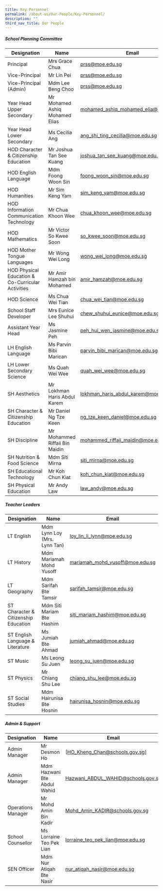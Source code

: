 ```yaml
---
title: Key Personnel
permalink: /about-us/Our-People/Key-Personnel/
description: ""
third_nav_title: Our People
---
```

##### School Planning Committee


| Designation | Name | Email |
| -------- | -------- | -------- |
|Principal|Mrs Grace Chua|[prss@moe.edu.sg](mailto:prss@moe.edu.sg)
|Vice-Principal|Mr Lin Pei|[prss@moe.edu.sg](mailto:prss@moe.edu.sg)
|Vice-Principal (Admin)|Mdm Lee Beng Choo|[prss@moe.edu.sg](mailto:prss@moe.edu.sg)
|Year Head Upper Secondary |Mr Mohamed Ashiq Mohamed Elias 	|[mohamed_ashiq_mohamed_elia@moe.edu.sg](mailto:mohamed_ashiq_mohamed_elia@moe.edu.sg)
|Year Head Lower Secondary 	|Ms Cecilia Ang 	|[ang_shi_ting_cecilia@moe.edu.sg](mailto:ang_shi_ting_cecilia@moe.edu.sg)
|HOD Character & Citizenship Education	|Mr Joshua Tan See Kuang 	|[joshua_tan_see_kuang@moe.edu.sg](mailto:joshua_tan_see_kuang@moe.edu.sg)
|HOD English Language 	|Mdm Foong Woon Sin 	|[foong_woon_sin@moe.edu.sg](mailto:foong_woon_sin@moe.edu.sg)
|HOD Humanities 	|Mr Sim Keng Yam 	|[sim_keng_yam@moe.edu.sg](mailto:sim_keng_yam@moe.edu.sg)
|HOD Information Communication Technology 	|Mr Chua Khoon Wee |[chua_khoon_wee@moe.edu.sg](mailto:chua_khoon_wee@moe.edu.sg)
|HOD Mathematics 	|Mr Victor So Kwee Soon 	|[so_kwee_soon@moe.edu.sg](mailto:so_kwee_soon@moe.edu.sg)
|HOD Mother Tongue Languages 	|Mr Wong Wei Long |[wong_wei_long@moe.edu.sg](mailto:wong_wei_long@moe.edu.sg)
|HOD Physical Education & Co-Curricular Activities	|Mr Amir Hamzah bin Mohamed |[amir_hamzah@moe.edu.sg](mailto:amir_hamzah@moe.edu.sg)
|HOD Science 	|Ms Chua Wei Tian 	|[chua_wei_tian@moe.edu.sg](mailto:chua_wei_tian@moe.edu.sg)
|School Staff Developer	|Mrs Eunice Lee Shuhui	|[chew_shuhui_eunice@moe.edu.sg](mailto:chew_shuhui_eunice@moe.edu.sg)
|Assistant Year Head 	|Ms Jasmine Peh 	|[peh_hui_wen_jasmine@moe.edu.sg ](mailto:peh_hui_wen_jasmine@moe.edu.sg )
|LH English Language	|Ms Parvin Bibi Marican	|[parvin_bibi_marican@moe.edu.sg](mailto:parvin_bibi_marican@moe.edu.sg)
|LH Lower Secondary Science	|Ms Quah Wei Wee	|[quah_wei_wee@moe.edu.sg](mailto:quah_wei_wee@moe.edu.sg)
|SH Aesthetics	|Mr Lokhman Haris Abdul Karem 	|[lokhman_haris_abdul_karem@moe.edu.sg](mailto:lokhman_haris_abdul_karem@moe.edu.sg)
|SH Character & Citizenship Education	|Mr Daniel Ng Tze Keen	|[ng_tze_keen_daniel@moe.edu.sg](mailto:ng_tze_keen_daniel@moe.edu.sg)
|SH Discipline	|Mr Mohammed Riffaii Bin Maidin	|[mohammed_riffaii_maidin@moe.edu.sg](mailto:mohammed_riffaii_maidin@moe.edu.sg)
|SH Nutrition & Food Science	|Mdm Siti Mirna 	|[siti_mirna@moe.edu.sg](mailto:siti_mirna@moe.edu.sg)
|SH Educational Technology	|Mr Koh Chun Kiat 	|[koh_chun_kiat@moe.edu.sg](mailto:koh_chun_kiat@moe.edu.sg)
|SH Physical Education	|Mr Andy Law	|[law_andy@moe.edu.sg](mailto:law_andy@moe.edu.sg)

##### Teacher Leaders

| Designation | Name | Email |
| -------- | -------- | -------- |
|LT English 	|Mdm Lynn Loy (Mrs. Lynn Tan)	|[loy_lin_li_lynn@moe.edu.sg](mailto:loy_lin_li_lynn@moe.edu.sg)
|LT History	|Mdm Mariamah Mohd Yusoff	|[mariamah_mohd_yusoff@moe.edu.sg](mailto:mariamah_mohd_yusoff@moe.edu.sg)
|LT Geography	|Mdm Sarifah Bte Tamsir	|[sarifah_tamsir@moe.edu.sg](mailto:sarifah_tamsir@moe.edu.sg)
|ST Character & Citizenship Education	|Mdm Siti Mariam Bte Hashim	|[siti_mariam_hashim@moe.edu.sg](mailto:siti_mariam_hashim@moe.edu.sg)
|ST English Language & Literature	|Ms Jumiah Bte Ahmad	|[jumiah_ahmad@moe.edu.sg](mailto:jumiah_ahmad@moe.edu.sg)
|ST Music 	|Ms Leong Su Juen 	|[leong_su_juen@moe.edu.sg ](mailto:leong_su_juen@moe.edu.sg)
|ST Physics	|Mr Chiang Shu Lee	|[chiang_shu_lee@moe.edu.sg](mailto:chiang_shu_lee@moe.edu.sg)
|ST Social Studies	|Mdm Hairunisa Bte Hosnin	|[hairunisa_hosnin@moe.edu.sg](mailto:hairunisa_hosnin@moe.edu.sg)

##### Admin & Support

| Designation | Name | Email |
| -------- | -------- | -------- |
|Admin Manager 	|Mr Desmon Ho	|[HO_Kheng_Chan@schools.gov.sg]
|Admin Manager 	|Mdm Hazwani Bte Abdul Wahid	|[Hazwani_ABDUL_WAHID@schools.gov.sg](mailto:Hazwani_ABDUL_WAHID@schools.gov.sg)
|Operations Manager	|Mr Mohd Amin Bin Kadir	|[Mohd_Amin_KADIR@schools.gov.sg](mailto:Mohd_Amin_KADIR@schools.gov.sg)
|School Counsellor	|Ms Lorraine Teo Pek Lian	|[lorraine_teo_pek_lian@moe.edu.sg](mailto:lorraine_teo_pek_lian@moe.edu.sg)
|SEN Officer	|Mdm Nur Atiqah Bte Nasir	|[nur_atiqah_nasir@moe.edu.sg](mailto:nur_atiqah_nasir@moe.edu.sg)